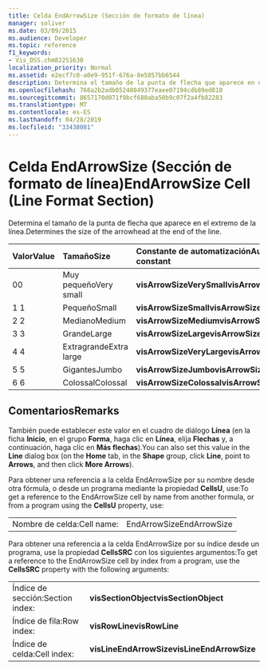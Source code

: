 ```yaml
---
title: Celda EndArrowSize (Sección de formato de línea)
manager: soliver
ms.date: 03/09/2015
ms.audience: Developer
ms.topic: reference
f1_keywords:
- Vis_DSS.chm82251630
localization_priority: Normal
ms.assetid: e2ecf7c0-a0e9-951f-676a-8e5857bb6544
description: Determina el tamaño de la punta de flecha que aparece en el extremo de la línea.
ms.openlocfilehash: 768a2b2adb05248049377eaee07194cdb89ed810
ms.sourcegitcommit: 8657170d071f9bcf680aba50b9c07f2a4fb82283
ms.translationtype: MT
ms.contentlocale: es-ES
ms.lasthandoff: 04/28/2019
ms.locfileid: "33438081"
---
```

# <a name="endarrowsize-cell-line-format-section"></a><span data-ttu-id="785ed-103">Celda EndArrowSize (Sección de formato de línea)</span><span class="sxs-lookup"><span data-stu-id="785ed-103">EndArrowSize Cell (Line Format Section)</span></span>

<span data-ttu-id="785ed-104">Determina el tamaño de la punta de flecha que aparece en el extremo de la línea.</span><span class="sxs-lookup"><span data-stu-id="785ed-104">Determines the size of the arrowhead at the end of the line.</span></span>
  
|<span data-ttu-id="785ed-105">**Valor**</span><span class="sxs-lookup"><span data-stu-id="785ed-105">**Value**</span></span>|<span data-ttu-id="785ed-106">**Tamaño**</span><span class="sxs-lookup"><span data-stu-id="785ed-106">**Size**</span></span>|<span data-ttu-id="785ed-107">**Constante de automatización**</span><span class="sxs-lookup"><span data-stu-id="785ed-107">**Automation constant**</span></span>|
|:-----|:-----|:-----|
|<span data-ttu-id="785ed-108">0</span><span class="sxs-lookup"><span data-stu-id="785ed-108">0</span></span>  <br/> |<span data-ttu-id="785ed-109">Muy pequeño</span><span class="sxs-lookup"><span data-stu-id="785ed-109">Very small</span></span>  <br/> |<span data-ttu-id="785ed-110">**visArrowSizeVerySmall**</span><span class="sxs-lookup"><span data-stu-id="785ed-110">**visArrowSizeVerySmall**</span></span> <br/> |
|<span data-ttu-id="785ed-111">1 </span><span class="sxs-lookup"><span data-stu-id="785ed-111">1</span></span>  <br/> |<span data-ttu-id="785ed-112">Pequeño</span><span class="sxs-lookup"><span data-stu-id="785ed-112">Small</span></span>  <br/> |<span data-ttu-id="785ed-113">**visArrowSizeSmall**</span><span class="sxs-lookup"><span data-stu-id="785ed-113">**visArrowSizeSmall**</span></span> <br/> |
|<span data-ttu-id="785ed-114">2 </span><span class="sxs-lookup"><span data-stu-id="785ed-114">2</span></span>  <br/> |<span data-ttu-id="785ed-115">Mediano</span><span class="sxs-lookup"><span data-stu-id="785ed-115">Medium</span></span>  <br/> |<span data-ttu-id="785ed-116">**visArrowSizeMedium**</span><span class="sxs-lookup"><span data-stu-id="785ed-116">**visArrowSizeMedium**</span></span> <br/> |
|<span data-ttu-id="785ed-117">3 </span><span class="sxs-lookup"><span data-stu-id="785ed-117">3</span></span>  <br/> |<span data-ttu-id="785ed-118">Grande</span><span class="sxs-lookup"><span data-stu-id="785ed-118">Large</span></span>  <br/> |<span data-ttu-id="785ed-119">**visArrowSizeLarge**</span><span class="sxs-lookup"><span data-stu-id="785ed-119">**visArrowSizeLarge**</span></span> <br/> |
|<span data-ttu-id="785ed-120">4 </span><span class="sxs-lookup"><span data-stu-id="785ed-120">4</span></span>  <br/> |<span data-ttu-id="785ed-121">Extragrande</span><span class="sxs-lookup"><span data-stu-id="785ed-121">Extra large</span></span>  <br/> |<span data-ttu-id="785ed-122">**visArrowSizeVeryLarge**</span><span class="sxs-lookup"><span data-stu-id="785ed-122">**visArrowSizeVeryLarge**</span></span> <br/> |
|<span data-ttu-id="785ed-123">5 </span><span class="sxs-lookup"><span data-stu-id="785ed-123">5</span></span>  <br/> |<span data-ttu-id="785ed-124">Gigantes</span><span class="sxs-lookup"><span data-stu-id="785ed-124">Jumbo</span></span>  <br/> |<span data-ttu-id="785ed-125">**visArrowSizeJumbo**</span><span class="sxs-lookup"><span data-stu-id="785ed-125">**visArrowSizeJumbo**</span></span> <br/> |
|<span data-ttu-id="785ed-126">6 </span><span class="sxs-lookup"><span data-stu-id="785ed-126">6</span></span>  <br/> |<span data-ttu-id="785ed-127">Colossal</span><span class="sxs-lookup"><span data-stu-id="785ed-127">Colossal</span></span>  <br/> |<span data-ttu-id="785ed-128">**visArrowSizeColossal**</span><span class="sxs-lookup"><span data-stu-id="785ed-128">**visArrowSizeColossal**</span></span> <br/> |
   
## <a name="remarks"></a><span data-ttu-id="785ed-129">Comentarios</span><span class="sxs-lookup"><span data-stu-id="785ed-129">Remarks</span></span>

<span data-ttu-id="785ed-130">También puede establecer este valor en el cuadro de diálogo **Línea** (en la ficha **Inicio**, en el grupo **Forma**, haga clic en **Línea**, elija **Flechas** y, a continuación, haga clic en **Más flechas**).</span><span class="sxs-lookup"><span data-stu-id="785ed-130">You can also set this value in the **Line** dialog box (on the **Home** tab, in the **Shape** group, click **Line**, point to **Arrows**, and then click **More Arrows**).</span></span>
  
<span data-ttu-id="785ed-131">Para obtener una referencia a la celda EndArrowSize por su nombre desde otra fórmula, o desde un programa mediante la propiedad **CellsU**, use:</span><span class="sxs-lookup"><span data-stu-id="785ed-131">To get a reference to the EndArrowSize cell by name from another formula, or from a program using the **CellsU** property, use:</span></span> 
  
|||
|:-----|:-----|
|<span data-ttu-id="785ed-132">Nombre de celda:</span><span class="sxs-lookup"><span data-stu-id="785ed-132">Cell name:</span></span>  <br/> |<span data-ttu-id="785ed-133">EndArrowSize</span><span class="sxs-lookup"><span data-stu-id="785ed-133">EndArrowSize</span></span>  <br/> |
   
<span data-ttu-id="785ed-134">Para obtener una referencia a la celda EndArrowSize por su índice desde un programa, use la propiedad **CellsSRC** con los siguientes argumentos:</span><span class="sxs-lookup"><span data-stu-id="785ed-134">To get a reference to the EndArrowSize cell by index from a program, use the **CellsSRC** property with the following arguments:</span></span> 
  
|||
|:-----|:-----|
|<span data-ttu-id="785ed-135">Índice de sección:</span><span class="sxs-lookup"><span data-stu-id="785ed-135">Section index:</span></span>  <br/> |<span data-ttu-id="785ed-136">**visSectionObject**</span><span class="sxs-lookup"><span data-stu-id="785ed-136">**visSectionObject**</span></span> <br/> |
|<span data-ttu-id="785ed-137">Índice de fila:</span><span class="sxs-lookup"><span data-stu-id="785ed-137">Row index:</span></span>  <br/> |<span data-ttu-id="785ed-138">**visRowLine**</span><span class="sxs-lookup"><span data-stu-id="785ed-138">**visRowLine**</span></span> <br/> |
|<span data-ttu-id="785ed-139">Índice de celda:</span><span class="sxs-lookup"><span data-stu-id="785ed-139">Cell index:</span></span>  <br/> |<span data-ttu-id="785ed-140">**visLineEndArrowSize**</span><span class="sxs-lookup"><span data-stu-id="785ed-140">**visLineEndArrowSize**</span></span> <br/> |
   

